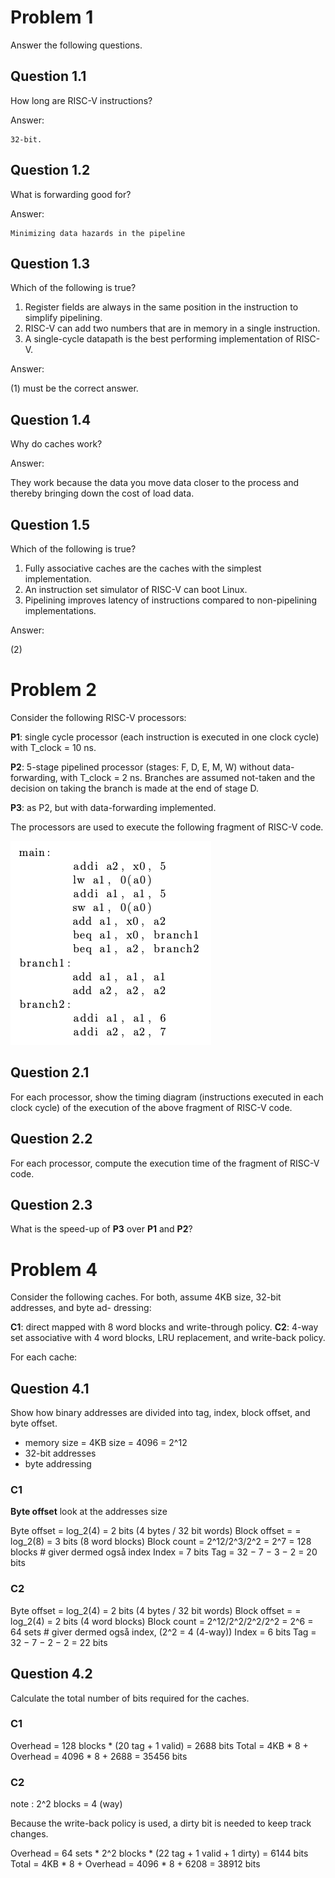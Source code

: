 # Problem 1

Answer the following questions.

## Question 1.1

How long are RISC-V instructions?

Answer:

    32-bit.


## Question 1.2

What is forwarding good for?

Answer:

    Minimizing data hazards in the pipeline

## Question 1.3

Which of the following is true?

1. Register fields are always in the same position in the instruction to simplify pipelining.
2. RISC-V can add two numbers that are in memory in a single instruction.
3. A single-cycle datapath is the best performing implementation of RISC-V.

Answer:

   (1) must be the correct answer.


## Question 1.4

Why do caches work?

Answer:

   They work because the data you move data closer to the process and thereby bringing down the cost of load data. 

## Question 1.5

Which of the following is true?

1. Fully associative caches are the caches with the simplest implementation.
2. An instruction set simulator of RISC-V can boot Linux.
3. Pipelining improves latency of instructions compared to non-pipelining implementations.

Answer:

   (2) 

# Problem 2

Consider the following RISC-V processors:

**P1**: single cycle processor (each instruction is executed in one clock cycle) with T_clock = 10 ns.

**P2**: 5-stage pipelined processor (stages: F, D, E, M, W) without data-forwarding, with T_clock = 2 ns.
Branches are assumed not-taken and the decision on taking the branch is made at the end of stage D.

**P3**: as P2, but with data-forwarding implemented.

The processors are used to execute the following fragment of RISC-V code.

![Alt text](img/Problem2_17.png)

## Question 2.1

For each processor, show the timing diagram (instructions executed in each clock cycle) of the execution of the above fragment of RISC-V code.

## Question 2.2

For each processor, compute the execution time of the fragment of RISC-V code.

## Question 2.3

What is the speed-up of **P3** over **P1** and **P2**?

# Problem 4

Consider the following caches. For both, assume 4KB size, 32-bit addresses, and byte ad- dressing:

**C1**: direct mapped with 8 word blocks and write-through policy.
**C2**: 4-way set associative with 4 word blocks, LRU replacement, and write-back policy.

For each cache:

## Question 4.1

Show how binary addresses are divided into tag, index, block offset, and byte offset.

* memory size = 4KB size = 4096 = 2^12 
* 32-bit addresses
* byte addressing

### C1
**Byte offset** look at the addresses size

Byte offset = log_2(4) = 2 bits (4 bytes / 32 bit words)
Block offset = = log_2(8) = 3 bits (8 word blocks)
Block count = 2^12/2^3/2^2 = 2^7 = 128 blocks      # giver dermed også index
Index = 7 bits
Tag = 32 − 7 − 3 − 2 = 20 bits

### C2

Byte offset = log_2(4) = 2 bits (4 bytes / 32 bit words)
Block offset = = log_2(4) = 2 bits (4 word blocks)
Block count = 2^12/2^2/2^2/2^2 = 2^6 = 64 sets      # giver dermed også index, (2^2 = 4 (4-way))
Index = 6 bits
Tag = 32 − 7 − 2 − 2 = 22 bits


## Question 4.2

Calculate the total number of bits required for the caches.

### C1

Overhead = 128 blocks * (20 tag + 1 valid) = 2688 bits
Total = 4KB * 8 + Overhead = 4096 * 8 + 2688 = 35456 bits

### C2

note : 2^2 blocks = 4 (way)

Because the write-back policy is used, a dirty bit is needed to keep track changes.

Overhead =  64 sets * 2^2 blocks * (22 tag + 1 valid + 1 dirty) = 6144 bits
Total = 4KB * 8 + Overhead = 4096 * 8 + 6208 = 38912 bits